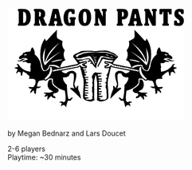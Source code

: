 ![Dragon Pants Logo](/dragon_pants/images/logo.png)

by Megan Bednarz and Lars Doucet

2-6 players  
Playtime: ~30 minutes
